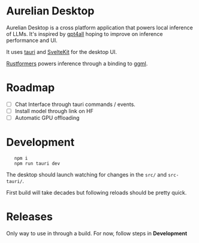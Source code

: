 # Aurelian Desktop

Aurelian Desktop is a cross platform application that powers local inference of LLMs. It's inspired by [gpt4all](gpt4all.io) hoping to improve on inference performance and UI.

It uses [tauri](tauri.app) and [SvelteKit](kit.svelte.dev) for the desktop UI. 

[Rustformers](github.com/rustformers/llm) powers inference through a binding to [ggml](https://github.com/ggerganov/ggml).

# Roadmap

- [ ] Chat Interface through tauri commands / events.
- [ ] Install model through link on HF 
- [ ] Automatic GPU offloading

# Development

```
   npm i
   npm run tauri dev
```

The desktop should launch watching for changes in the `src/` and `src-tauri/`.

First build will take decades but following reloads should be pretty quick.

# Releases

Only way to use in through a build. For now, follow steps in **Development**

